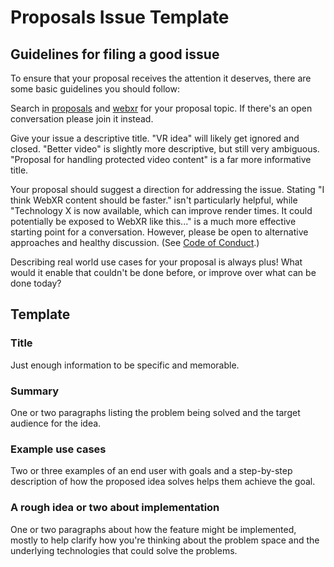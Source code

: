 # Proposals Issue Template

## Guidelines for filing a good issue
To ensure that your proposal receives the attention it deserves, there are some basic guidelines you should follow:

Search in [proposals](https://github.com/immersive-web/proposals/issues?q=is%3Aissue) and [webxr]() for your proposal topic. If there's an open conversation please join it instead.

Give your issue a descriptive title. "VR idea" will likely get ignored and closed. "Better video" is slightly more descriptive, but still very ambiguous. "Proposal for handling protected video content" is a far more informative title.

Your proposal should suggest a direction for addressing the issue. Stating "I think WebXR content should be faster." isn't particularly helpful, while "Technology X is now available, which can improve render times. It could potentially be exposed to WebXR like this..." is a much more effective starting point for a conversation. However, please be open to alternative approaches and healthy discussion. (See [Code of Conduct](#code-of-conduct).)

Describing real world use cases for your proposal is always plus! What would it enable that couldn't be done before, or improve over what can be done today?

## Template

### Title

Just enough information to be specific and memorable.

### Summary

One or two paragraphs listing the problem being solved and the target audience for the idea.

### Example use cases

Two or three examples of an end user with goals and a step-by-step description of how the proposed idea solves helps them achieve the goal.

### A rough idea or two about implementation

One or two paragraphs about how the feature might be implemented, mostly to help clarify how you're thinking about the problem space and the underlying technologies that could solve the problems.
